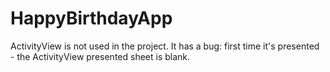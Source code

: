# HappyBirthdayApp

ActivityView is not used in the project. It has a bug: first time it's presented - the ActivityView presented sheet is blank.
